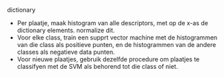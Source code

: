 dictionary
  * Per plaatje, maak histogram van alle descriptors, met op de x-as de dictionary elements. normalize dit.
  * Voor elke class, train een supprt vector machine met de histogrammen van die class als positieve punten, en de histogrammen van de andere classes als negatieve data punten.
  * Voor nieuwe plaatjes, gebruik dezelfde procedure om plaatjes te classifyen met de SVM als behorend tot die class of niet.